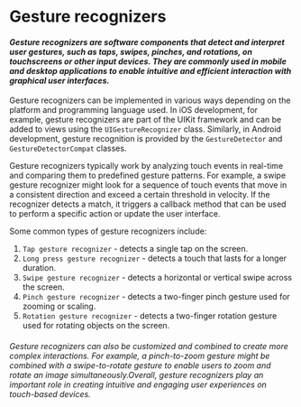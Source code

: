 # **Gesture recognizers**

#### *Gesture recognizers are software components that detect and interpret user gestures, such as taps, swipes, pinches, and rotations, on touchscreens or other input devices. They are commonly used in mobile and desktop applications to enable intuitive and efficient interaction with graphical user interfaces.*


Gesture recognizers can be implemented in various ways depending on the platform and programming language used. In iOS development, for example, gesture recognizers are part of the UIKit framework and can be added to views using the `UIGestureRecognizer` class. Similarly, in Android development, gesture recognition is provided by the `GestureDetector` and `GestureDetectorCompat` classes.


Gesture recognizers typically work by analyzing touch events in real-time and comparing them to predefined gesture patterns. For example, a swipe gesture recognizer might look for a sequence of touch events that move in a consistent direction and exceed a certain threshold in velocity. If the recognizer detects a match, it triggers a callback method that can be used to perform a specific action or update the user interface.

Some common types of gesture recognizers include:

1. `Tap gesture recognizer` - detects a single tap on the screen.
2. `Long press gesture recognizer` - detects a touch that lasts for a longer duration.
3. `Swipe gesture recognizer` - detects a horizontal or vertical swipe across the screen.
4. `Pinch gesture recognizer` - detects a two-finger pinch gesture used for zooming or scaling.
5. `Rotation gesture recognizer` - detects a two-finger rotation gesture used for rotating objects on the screen.


###### *Gesture recognizers can also be customized and combined to create more complex interactions. For example, a pinch-to-zoom gesture might be combined with a swipe-to-rotate gesture to enable users to zoom and rotate an image simultaneously.Overall, gesture recognizers play an important role in creating intuitive and engaging user experiences on touch-based devices.*
